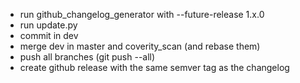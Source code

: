 - run github_changelog_generator with --future-release 1.x.0
- run update.py
- commit in dev
- merge dev in master and coverity_scan (and rebase them)
- push all branches (git push --all)
- create github release with the same semver tag as the changelog
